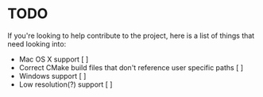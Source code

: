 # TODO
If you're looking to help contribute to the project, here is a list
of things that need looking into:
 
* Mac OS X support [ ]
* Correct CMake build files that don't reference user specific paths [ ]
* Windows support [ ]
* Low resolution(?) support [ ]

